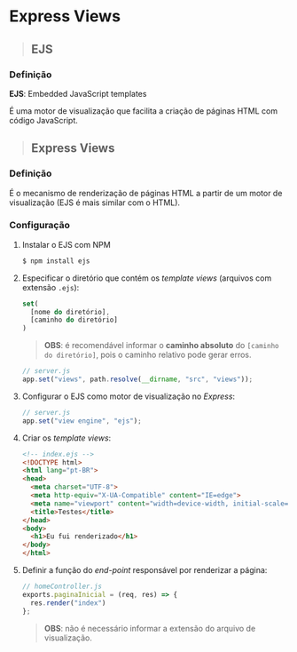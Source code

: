 # Express Views

> ## **EJS**

### **Definição**

**EJS**: Embedded JavaScript templates

É uma motor de visualização que facilita a criação de páginas HTML com código JavaScript.

> ## **Express Views**

### **Definição**

É o mecanismo de renderização de páginas HTML a partir de um motor de visualização (EJS é mais similar com o HTML).

### **Configuração**

1. Instalar o EJS com NPM

    ```sh
    $ npm install ejs
    ```

2. Especificar o diretório que contém os *template views* (arquivos com extensão `.ejs`):

    ```js
    set(
      [nome do diretório],
      [caminho do diretório]
    )
    ```

    > **OBS**: é recomendável informar o **caminho absoluto** do `[caminho do diretório]`, pois o caminho relativo pode gerar erros.

    ```js
    // server.js
    app.set("views", path.resolve(__dirname, "src", "views"));
    ```

3. Configurar o EJS como motor de visualização no *Express*:

    ```js
    // server.js
    app.set("view engine", "ejs");
    ```

4. Criar os *template views*:

    ```html
    <!-- index.ejs -->
    <!DOCTYPE html>
    <html lang="pt-BR">
    <head>
      <meta charset="UTF-8">
      <meta http-equiv="X-UA-Compatible" content="IE=edge">
      <meta name="viewport" content="width=device-width, initial-scale=1.0">
      <title>Testes</title>
    </head>
    <body>
      <h1>Eu fui renderizado</h1>
    </body>
    </html>
    ```

5. Definir a função do *end-point* responsável por renderizar a página:

    ```js
    // homeController.js
    exports.paginaInicial = (req, res) => {
      res.render("index")
    };
    ```

    > **OBS**: não é necessário informar a extensão do arquivo de visualização.